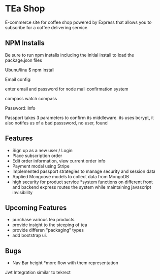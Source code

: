 # TEa Shop
E-commerce site for coffee shop powered by Express that allows you to subscribe for a coffee delivering service.  


## NPM Installs
Be sure to run npm installs including the initial install to load the package.json files

Ubunu/linu
$ npm install

Email config:

enter email and password for node mail confirmation system

compass watch compass

Password: Info

Passport takes 3 parameters to confirm its middleware.
its uses bcrypt, it also notifes us of a bad passsword, no user, found




## Features
* Sign up as a new user / Login
* Place subscription order
* Edit order information, view current order info
* Payment modal using Stripe
* Implemented passport strategies to manage security and session data
* Applied Mongoose models to collect data from MongoDB
* high security for product service
*system functions on different front and backend express routes the system while maintaining javascript invisibility

## Upcoming Features
* purchase various tea products
* provide insight to the steeping of tea
* provide differen "packaging" types
* add bootstrap ui.



## Bugs
* Nav Bar height
*more flow with them representation

Jwt Integration similar to tekrect
